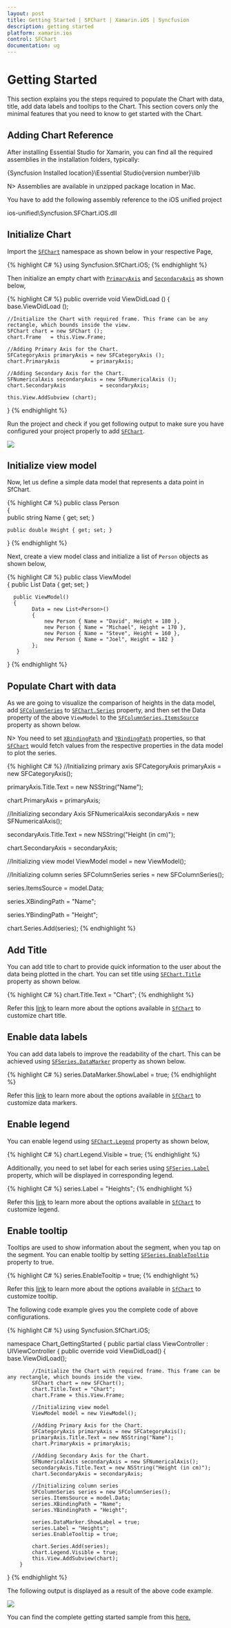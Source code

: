 ```yaml
---
layout: post
title: Getting Started | SFChart | Xamarin.iOS | Syncfusion
description: getting started 
platform: xamarin.ios
control: SFChart
documentation: ug
---
```


# Getting Started 

This section explains you the steps required to populate the Chart with data, title, add data labels and tooltips to the Chart. This section covers only the minimal features that you need to know to get started with the Chart.

## Adding Chart Reference

After installing Essential Studio for Xamarin, you can find all the required assemblies in the installation folders, typically:

{Syncfusion Installed location}\Essential Studio\{version number}\lib

N> Assemblies are available in unzipped package location in Mac.

You have to add the following assembly reference to the iOS unified project

ios-unified\Syncfusion.SFChart.iOS.dll

## Initialize Chart

Import the [`SFChart`](https://help.syncfusion.com/cr/cref_files/xamarin-ios/sfchart/Syncfusion.SFChart.iOS~Syncfusion.SfChart.iOS.SFChart.html) namespace as shown below in your respective Page,

{% highlight C# %}
using Syncfusion.SfChart.iOS;
{% endhighlight %}

Then initialize an empty chart with [`PrimaryAxis`](https://help.syncfusion.com/cr/cref_files/xamarin-ios/sfchart/Syncfusion.SFChart.iOS~Syncfusion.SfChart.iOS.ChartBase~PrimaryAxis.html) and [`SecondaryAxis`](https://help.syncfusion.com/cr/cref_files/xamarin-ios/sfchart/Syncfusion.SFChart.iOS~Syncfusion.SfChart.iOS.ChartBase~SecondaryAxis.html) as shown below,

{% highlight C# %} 
public override void ViewDidLoad ()
{
    base.ViewDidLoad ();

    //Initialize the Chart with required frame. This frame can be any rectangle, which bounds inside the view.
    SFChart chart = new SFChart ();
    chart.Frame   = this.View.Frame;

    //Adding Primary Axis for the Chart.
    SFCategoryAxis primaryAxis = new SFCategoryAxis ();
    chart.PrimaryAxis          = primaryAxis;

    //Adding Secondary Axis for the Chart.
    SFNumericalAxis secondaryAxis = new SFNumericalAxis ();
    chart.SecondaryAxis           = secondaryAxis; 

    this.View.AddSubview (chart);
}
{% endhighlight %}

Run the project and check if you get following output to make sure you have configured your project properly to add [`SFChart`](https://help.syncfusion.com/cr/cref_files/xamarin-ios/sfchart/Syncfusion.SFChart.iOS~Syncfusion.SfChart.iOS.SFChart.html).

![](Getting-Started_images/img1.png)

## Initialize view model

Now, let us define a simple data model that represents a data point in SfChart.

{% highlight C# %}
public class Person   
{   
    public string Name { get; set; }

    public double Height { get; set; }
}
{% endhighlight %} 

Next, create a view model class and initialize a list of `Person` objects as shown below,

{% highlight C# %}
public class ViewModel  
{
      public List<Person> Data { get; set; }      

      public ViewModel()       
      {
            Data = new List<Person>()
            {
                new Person { Name = "David", Height = 180 },
                new Person { Name = "Michael", Height = 170 },
                new Person { Name = "Steve", Height = 160 },
                new Person { Name = "Joel", Height = 182 }
            }; 
       }
 }
{% endhighlight %} 

## Populate Chart with data

As we are going to visualize the comparison of heights in the data model, add [`SFColumnSeries`](https://help.syncfusion.com/cr/cref_files/xamarin-ios/sfchart/Syncfusion.SFChart.iOS~Syncfusion.SfChart.iOS.SFColumnSeries.html) to [`SFChart.Series`](https://help.syncfusion.com/cr/cref_files/xamarin-ios/sfchart/Syncfusion.SFChart.iOS~Syncfusion.SfChart.iOS.ChartBase~Series.html) property, and then set the Data property of the above `ViewModel` to the [`SFColumnSeries.ItemsSource`](https://help.syncfusion.com/cr/cref_files/xamarin-ios/sfchart/Syncfusion.SFChart.iOS~Syncfusion.SfChart.iOS.SFSeries~ItemsSource.html) property as shown below.

N> You need to set [`XBindingPath`](https://help.syncfusion.com/cr/cref_files/xamarin-ios/sfchart/Syncfusion.SFChart.iOS~Syncfusion.SfChart.iOS.SFSeries~XBindingPath.html) and [`YBindingPath`](https://help.syncfusion.com/cr/cref_files/xamarin-ios/sfchart/Syncfusion.SFChart.iOS~Syncfusion.SfChart.iOS.SFXyDataSeries~YBindingPath.html) properties, so that [`SFChart`](https://help.syncfusion.com/cr/cref_files/xamarin-ios/sfchart/Syncfusion.SFChart.iOS~Syncfusion.SfChart.iOS.SFChart.html) would fetch values from the respective properties in the data model to plot the series.

{% highlight C# %}
//Initializing primary axis
SFCategoryAxis primaryAxis = new SFCategoryAxis();

primaryAxis.Title.Text = new NSString("Name");

chart.PrimaryAxis = primaryAxis;

//Initializing secondary Axis
SFNumericalAxis secondaryAxis = new SFNumericalAxis();

secondaryAxis.Title.Text = new NSString("Height (in cm)");

chart.SecondaryAxis = secondaryAxis;

//Initializing view model
ViewModel model = new ViewModel();

//Initializing column series
SFColumnSeries series = new SFColumnSeries();

series.ItemsSource = model.Data;

series.XBindingPath = "Name";

series.YBindingPath = "Height";

chart.Series.Add(series);
{% endhighlight %}

## Add Title

You can add title to chart to provide quick information to the user about the data being plotted in the chart. You can set title using [`SFChart.Title`](https://help.syncfusion.com/cr/cref_files/xamarin-ios/sfchart/Syncfusion.SFChart.iOS~Syncfusion.SfChart.iOS.ChartBase~Title.html) property as shown below.

{% highlight C# %} 
chart.Title.Text = "Chart";
{% endhighlight %}

Refer this [link](https://help.syncfusion.com/xamarin-ios/sfchart/chart-title) to learn more about the options available in [`SfChart`](https://help.syncfusion.com/cr/cref_files/xamarin-ios/sfchart/Syncfusion.SFChart.iOS~Syncfusion.SfChart.iOS.SFChart.html) to customize chart title.

## Enable data labels

You can add data labels to improve the readability of the chart. This can be achieved using [`SFSeries.DataMarker`](https://help.syncfusion.com/cr/cref_files/xamarin-ios/sfchart/Syncfusion.SFChart.iOS~Syncfusion.SfChart.iOS.SFSeries~DataMarker.html) property as shown below.

{% highlight C# %} 
series.DataMarker.ShowLabel = true;
{% endhighlight %}

Refer this [link](https://help.syncfusion.com/xamarin-ios/sfchart/data-marker) to learn more about the options available in [`SfChart`](https://help.syncfusion.com/cr/cref_files/xamarin-ios/sfchart/Syncfusion.SFChart.iOS~Syncfusion.SfChart.iOS.SFChart.html) to customize data markers.

## Enable legend

You can enable legend using [`SFChart.Legend`](https://help.syncfusion.com/cr/cref_files/xamarin-ios/sfchart/Syncfusion.SFChart.iOS~Syncfusion.SfChart.iOS.SFChart~Legend.html) property as shown below,

{% highlight C# %} 
chart.Legend.Visible = true;
{% endhighlight %}

Additionally, you need to set label for each series using [`SFSeries.Label`](https://help.syncfusion.com/cr/cref_files/xamarin-ios/sfchart/Syncfusion.SFChart.iOS~Syncfusion.SfChart.iOS.SFSeries~Label.html) property, which will be displayed in corresponding legend.

{% highlight C# %} 
series.Label = "Heights";
{% endhighlight %}

Refer this [link](https://help.syncfusion.com/xamarin-ios/sfchart/legend) to learn more about the options available in [`SfChart`](https://help.syncfusion.com/cr/cref_files/xamarin-ios/sfchart/Syncfusion.SFChart.iOS~Syncfusion.SfChart.iOS.SFChart.html) to customize legend.

## Enable tooltip

Tooltips are used to show information about the segment, when you tap on the segment. You can enable tooltip by setting [`SFSeries.EnableTooltip`](https://help.syncfusion.com/cr/cref_files/xamarin-ios/sfchart/Syncfusion.SFChart.iOS~Syncfusion.SfChart.iOS.SFSeries~EnableTooltip.html) property to true.

{% highlight C# %} 
series.EnableTooltip = true;
{% endhighlight %}

Refer this [link](https://help.syncfusion.com/xamarin-ios/sfchart/tooltip) to learn more about the options available in [`SfChart`](https://help.syncfusion.com/cr/cref_files/xamarin-ios/sfchart/Syncfusion.SFChart.iOS~Syncfusion.SfChart.iOS.SFChart.html) to customize tooltip.

The following code example gives you the complete code of above configurations.

{% highlight C# %} 
using Syncfusion.SfChart.iOS;

namespace Chart_GettingStarted
{
	public partial class ViewController : UIViewController
	{
		public override void ViewDidLoad()
		{
			base.ViewDidLoad();

			//Initialize the Chart with required frame. This frame can be any rectangle, which bounds inside the view.
			SFChart chart = new SFChart();
			chart.Title.Text = "Chart";
			chart.Frame = this.View.Frame;

			//Initializing view model
			ViewModel model = new ViewModel();

			//Adding Primary Axis for the Chart.
			SFCategoryAxis primaryAxis = new SFCategoryAxis();
			primaryAxis.Title.Text = new NSString("Name");
			chart.PrimaryAxis = primaryAxis;

			//Adding Secondary Axis for the Chart.
			SFNumericalAxis secondaryAxis = new SFNumericalAxis();
			secondaryAxis.Title.Text = new NSString("Height (in cm)");
			chart.SecondaryAxis = secondaryAxis;

			//Initializing column series
			SFColumnSeries series = new SFColumnSeries();
			series.ItemsSource = model.Data;
			series.XBindingPath = "Name";
			series.YBindingPath = "Height";
			
			series.DataMarker.ShowLabel = true;
			series.Label = "Heights";
			series.EnableTooltip = true;
			
			chart.Series.Add(series);
			chart.Legend.Visible = true;
			this.View.AddSubview(chart);
		}
}
{% endhighlight %}
			
The following output is displayed as a result of the above code example.

![](Getting-Started_images/img2.png)

You can find the complete getting started sample from this [here.](http://files2.syncfusion.com/Xamarin.iOS/Samples/Chart_GettingStarted.zip )





